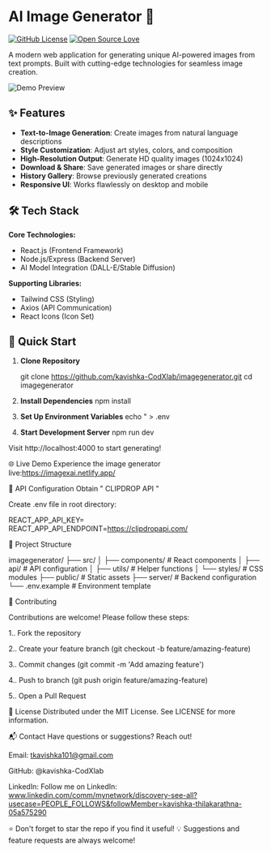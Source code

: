 
# AI Image Generator 🎨

[![GitHub License](https://img.shields.io/badge/license-MIT-blue.svg)](https://opensource.org/licenses/MIT)
[![Open Source Love](https://badges.frapsoft.com/os/v2/open-source.svg?v=103)](https://github.com/kavishka-CodXlab/imagegenerator)

A modern web application for generating unique AI-powered images from text prompts. Built with cutting-edge technologies for seamless image creation.

![Demo Preview](/assets/demo.gif) <!-- Add your demo gif/screenshot path -->

## ✨ Features

- **Text-to-Image Generation**: Create images from natural language descriptions
- **Style Customization**: Adjust art styles, colors, and composition
- **High-Resolution Output**: Generate HD quality images (1024x1024)
- **Download & Share**: Save generated images or share directly
- **History Gallery**: Browse previously generated creations
- **Responsive UI**: Works flawlessly on desktop and mobile

## 🛠 Tech Stack

**Core Technologies:**
- React.js (Frontend Framework)
- Node.js/Express (Backend Server)
- AI Model Integration (DALL-E/Stable Diffusion) <!-- Specify actual API used -->

**Supporting Libraries:**
- Tailwind CSS (Styling)
- Axios (API Communication)
- React Icons (Icon Set)

## 🚀 Quick Start

1. **Clone Repository**
   
   git clone https://github.com/kavishka-CodXlab/imagegenerator.git
   cd imagegenerator

 2. **Install Dependencies**
 npm install

 3. **Set Up Environment Variables**
    echo " > .env

 4. **Start Development Server**
  npm run dev

Visit http://localhost:4000 to start generating!


🌐 Live Demo
Experience the image generator live:https://imagexai.netlify.app/

🔧 API Configuration
Obtain " CLIPDROP API "

Create .env file in root directory:

REACT_APP_API_KEY=
REACT_APP_API_ENDPOINT=https://clipdropapi.com/

📂 Project Structure

imagegenerator/
├── src/
│   ├── components/    # React components
│   ├── api/           # API configuration
│   ├── utils/         # Helper functions
│   └── styles/        # CSS modules
├── public/            # Static assets
├── server/            # Backend configuration
└── .env.example       # Environment template


🤝 Contributing

Contributions are welcome! Please follow these steps:

1.. Fork the repository

2.. Create your feature branch (git checkout -b feature/amazing-feature)

3.. Commit changes (git commit -m 'Add amazing feature')

4.. Push to branch (git push origin feature/amazing-feature)

5.. Open a Pull Request



📄 License
Distributed under the MIT License. See LICENSE for more information.

📬 Contact
Have questions or suggestions? Reach out!

Email: tkavishka101@gmail.com

GitHub: @kavishka-CodXlab

LinkedIn: Follow me on LinkedIn: www.linkedin.com/comm/mynetwork/discovery-see-all?usecase=PEOPLE_FOLLOWS&followMember=kavishka-thilakarathna-05a575290
     

⭐ Don't forget to star the repo if you find it useful!
💡 Suggestions and feature requests are always welcome!
    


   
